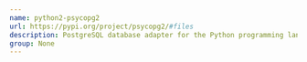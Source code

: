 ```yaml
---
name: python2-psycopg2
url: https://pypi.org/project/psycopg2/#files
description: PostgreSQL database adapter for the Python programming language. URL : https://pypi.org/project/psycopg2/#files Groups : None
group: None
---
```

